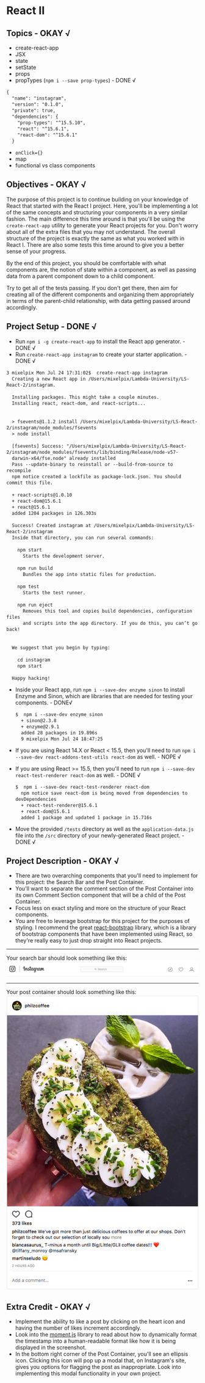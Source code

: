 # React II

## Topics - OKAY √
 * create-react-app
 * JSX
 * state
 * setState
 * props
 * propTypes (`npm i --save prop-types`) - DONE √
  ```console
  {
    "name": "instagram",
    "version": "0.1.0",
    "private": true,
    "dependencies": {
      "prop-types": "^15.5.10",
      "react": "^15.6.1",
      "react-dom": "^15.6.1"
    }
  ```

 * `onClick={}`
 * map
 * functional vs class components

## Objectives - OKAY √
The purpose of this project is to continue building on your knowledge of React that started with the React I project. Here, you'll be implementing a lot of the same concepts and structuring your components in a very similar fashion. The main difference this time around is that you'll be using the `create-react-app` utility to generate your React projects for you. Don't worry about all of the extra files that you may not understand. The overall structure of the project is exactly the same as what you worked with in React I. There are also some tests this time around to give you a better sense of your progress.

By the end of this project, you should be comfortable with what components are, the notion of state within a component, as well as passing data from a parent component down to a child component.

Try to get all of the tests passing. If you don't get there, then aim for creating all of the different components and organizing them appropriately in terms of the parent-child relationship, with data getting passed around accordingly.

## Project Setup - DONE √
  * Run `npm i -g create-react-app` to install the React app generator. - DONE √
  * Run `create-react-app instagram` to create your starter application. - DONE √  

  ```console
  3 mixelpix Mon Jul 24 17:31:02$  create-react-app instagram
    Creating a new React app in /Users/mixelpix/Lambda-University/LS-React-2/instagram.

    Installing packages. This might take a couple minutes.
    Installing react, react-dom, and react-scripts...


    > fsevents@1.1.2 install /Users/mixelpix/Lambda-University/LS-React-2/instagram/node_modules/fsevents
    > node install

    [fsevents] Success: "/Users/mixelpix/Lambda-University/LS-React-2/instagram/node_modules/fsevents/lib/binding/Release/node-v57-
    darwin-x64/fse.node" already installed
    Pass --update-binary to reinstall or --build-from-source to recompile
    npm notice created a lockfile as package-lock.json. You should commit this file.

    + react-scripts@1.0.10
    + react-dom@15.6.1
    + react@15.6.1
    added 1204 packages in 126.303s

    Success! Created instagram at /Users/mixelpix/Lambda-University/LS-React-2/instagram
    Inside that directory, you can run several commands:

      npm start
        Starts the development server.

      npm run build
        Bundles the app into static files for production.

      npm test
        Starts the test runner.

      npm run eject
        Removes this tool and copies build dependencies, configuration files
        and scripts into the app directory. If you do this, you can’t go back!


    We suggest that you begin by typing:

      cd instagram
      npm start

    Happy hacking!
  ```


  * Inside your React app, run `npm i --save-dev enzyme sinon` to install Enzyme and Sinon, which are libraries that are needed for testing your components. - DONE√
    ```console
    $  npm i --save-dev enzyme sinon
      + sinon@2.3.8
      + enzyme@2.9.1
      added 28 packages in 19.896s
      9 mixelpix Mon Jul 24 18:47:25
    ```

  * If you are using React 14.X or React < 15.5, then you'll need to run `npm i --save-dev react-addons-test-utils react-dom` as well. - NOPE √
  * If you are using React >= 15.5, then you'll need to run `npm i --save-dev react-test-renderer react-dom` as well. - DONE √
    ```console
    $  npm i --save-dev react-test-renderer react-dom
      npm notice save react-dom is being moved from dependencies to devDependencies
      + react-test-renderer@15.6.1
      + react-dom@15.6.1
      added 1 package and updated 1 package in 15.716s
    ```
  * Move the provided `/tests` directory as well as the `application-data.js` file into the `/src` directory of your newly-generated React project. - DONE √

## Project Description - OKAY √
  * There are two overarching components that you'll need to implement for this project: the Search Bar and the Post Container.
  * You'll want to separate the comment section of the Post Container into its own Comment Section component that will be a child of the Post Container.
  * Focus less on exact styling and more on the structure of your React components.
  * You are free to leverage bootstrap for this project for the purposes of styling. I recommend the great [react-bootstrap](https://react-bootstrap.github.io) library, which is a library of bootstrap components that have been implemented using React, so they're really easy to just drop straight into React projects.

---

Your search bar should look something like this:
![alt tag](/patrick/instagram/assets/ig_search_bar.png)

---

Your post container should look something like this:
![alt tag](/patrick/instagram/assets/ig_post.png)

## Extra Credit - OKAY √
  * Implement the ability to like a post by clicking on the heart icon and having the number of likes increment accordingly.
  * Look into the [moment.js](https://momentjs.com/) library to read about how to dynamically format the timestamp into a human-readable format like how it is being displayed in the screenshot.
  * In the bottom right corner of the Post Container, you'll see an ellipsis icon. Clicking this icon will pop up a modal that, on Instagram's site, gives you options for flagging the post as inappropriate. Look into implementing this modal functionality in your own project.
